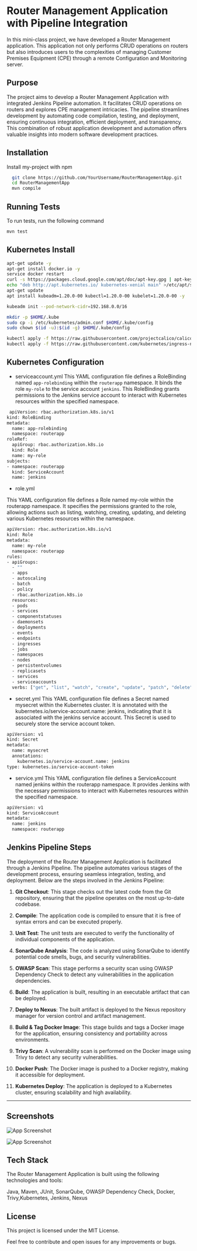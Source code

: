 
# Router Management Application with Pipeline Integration


In this mini-class project, we have developed a Router Management application. This application not only performs CRUD operations on routers but also introduces users to the complexities of managing Customer Premises Equipment (CPE) through a remote Configuration and Monitoring server.


## Purpose
The project aims to develop a Router Management Application with integrated Jenkins Pipeline automation. It facilitates CRUD operations on routers and explores CPE management intricacies. The pipeline streamlines development by automating code compilation, testing, and deployment, ensuring continuous integration, efficient deployment, and transparency. This combination of robust application development and automation offers valuable insights into modern software development practices.
## Installation

Install my-project with npm

```bash
  git clone https://github.com/YourUsername/RouterManagementApp.git
  cd RouterManagementApp
  mvn compile
```
    
## Running Tests

To run tests, run the following command

```bash
mvn test
```


## Kubernetes  Install 


```bash
apt-get update -y
apt-get install docker.io -y
service docker restart
curl -s https://packages.cloud.google.com/apt/doc/apt-key.gpg | apt-key add -
echo "deb http://apt.kubernetes.io/ kubernetes-xenial main" >/etc/apt/sources.list.d/kubernetes.list
apt-get update
apt install kubeadm=1.20.0-00 kubectl=1.20.0-00 kubelet=1.20.0-00 -y

kubeadm init --pod-network-cidr=192.168.0.0/16

mkdir -p $HOME/.kube
sudo cp -i /etc/kubernetes/admin.conf $HOME/.kube/config
sudo chown $(id -u):$(id -g) $HOME/.kube/config

kubectl apply -f https://raw.githubusercontent.com/projectcalico/calico/v3.25.1/manifests/calico.yaml
kubectl apply -f https://raw.githubusercontent.com/kubernetes/ingress-nginx/controller-v0.49.0/deploy/static/provider/baremetal/deploy.yaml
```

## Kubernetes Configuration

* serviceaccount.yml
This YAML configuration file defines a RoleBinding named `app-rolebinding` within the `routerapp` namespace. It binds the role `my-role` to the service account `jenkins`. This RoleBinding grants permissions to the Jenkins service account to interact with Kubernetes resources within the specified namespace.

```bash
 apiVersion: rbac.authorization.k8s.io/v1
kind: RoleBinding
metadata:
  name: app-rolebinding
  namespace: routerapp
roleRef:
  apiGroup: rbac.authorization.k8s.io
  kind: Role
  name: my-role
subjects:
- namespace: routerapp
  kind: ServiceAccount
  name: jenkins
```
* role.yml

This YAML configuration file defines a Role named my-role within the routerapp namespace. It specifies the permissions granted to the role, allowing actions such as listing, watching, creating, updating, and deleting various Kubernetes resources within the namespace.


```bash
apiVersion: rbac.authorization.k8s.io/v1
kind: Role
metadata:
  name: my-role
  namespace: routerapp
rules:
- apiGroups:
  - ""
  - apps
  - autoscaling
  - batch
  - policy
  - rbac.authorization.k8s.io
  resources:
  - pods
  - services
  - componentstatuses
  - daemonsets
  - deployments
  - events
  - endpoints
  - ingresses
  - jobs
  - namespaces
  - nodes
  - persistentvolumes
  - replicasets
  - services
  - serviceaccounts
  verbs: ["get", "list", "watch", "create", "update", "patch", "delete"]

```
* secret.yml
This YAML configuration file defines a Secret named mysecret within the Kubernetes cluster. It is annotated with the kubernetes.io/service-account.name: jenkins, indicating that it is associated with the jenkins service account. This Secret is used to securely store the service account token.
```bash
apiVersion: v1
kind: Secret
metadata:
  name: mysecret
  annotations:
    kubernetes.io/service-account.name: jenkins
type: kubernetes.io/service-account-token
```

* service.yml
This YAML configuration file defines a ServiceAccount named jenkins within the routerapp namespace. It provides Jenkins with the necessary permissions to interact with Kubernetes resources within the specified namespace.
```bash
apiVersion: v1
kind: ServiceAccount
metadata:
  name: jenkins
  namespace: routerapp

```
## Jenkins Pipeline Steps

The deployment of the Router Management Application is facilitated through a Jenkins Pipeline. The pipeline automates various stages of the development process, ensuring seamless integration, testing, and deployment. Below are the steps involved in the Jenkins Pipeline:

1. **Git Checkout**: This stage checks out the latest code from the Git repository, ensuring that the pipeline operates on the most up-to-date codebase.

2. **Compile**: The application code is compiled to ensure that it is free of syntax errors and can be executed properly.

3. **Unit Test**: The unit tests are executed to verify the functionality of individual components of the application.

4. **SonarQube Analysis**: The code is analyzed using SonarQube to identify potential code smells, bugs, and security vulnerabilities.

5. **OWASP Scan**: This stage performs a security scan using OWASP Dependency Check to detect any vulnerabilities in the application dependencies.

6. **Build**: The application is built, resulting in an executable artifact that can be deployed.

7. **Deploy to Nexus**: The built artifact is deployed to the Nexus repository manager for version control and artifact management.

8. **Build & Tag Docker Image**: This stage builds and tags a Docker image for the application, ensuring consistency and portability across environments.

9. **Trivy Scan**: A vulnerability scan is performed on the Docker image using Trivy to detect any security vulnerabilities.

10. **Docker Push**: The Docker image is pushed to a Docker registry, making it accessible for deployment.

11. **Kubernetes Deploy**: The application is deployed to a Kubernetes cluster, ensuring scalability and high availability.

---

## Screenshots

![App Screenshot](https://res.cloudinary.com/dxzlm2qqz/image/upload/v1708971367/Screenshot_from_2024-02-25_21-17-27_hlkrou.png)


![App Screenshot](https://res.cloudinary.com/dxzlm2qqz/image/upload/v1708971552/Screenshot_from_2024-02-23_23-18-05_od8wuz.png)


## Tech Stack

The Router Management Application is built using the following technologies and tools:

Java, Maven, JUnit, SonarQube, OWASP Dependency Check, Docker, Trivy,Kubernetes, Jenkins, Nexus

## License
This project is licensed under the MIT License.

Feel free to contribute and open issues for any improvements or bugs.